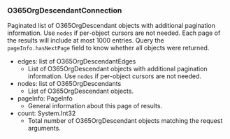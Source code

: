 ### O365OrgDescendantConnection
Paginated list of O365OrgDescendant objects with additional pagination information. Use `nodes` if per-object cursors are not needed. Each page of the results will include at most 1000 entries. Query the `pageInfo.hasNextPage` field to know whether all objects were returned.

- edges: list of O365OrgDescendantEdges
  - List of O365OrgDescendant objects with additional pagination information. Use `nodes` if per-object cursors are not needed.
- nodes: list of O365OrgDescendants
  - List of O365OrgDescendant objects.
- pageInfo: PageInfo
  - General information about this page of results.
- count: System.Int32
  - Total number of O365OrgDescendant objects matching the request arguments.
